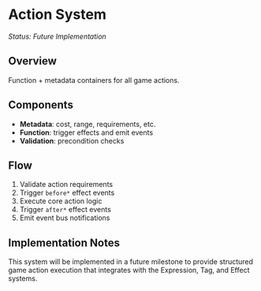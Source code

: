 # Action System

*Status: Future Implementation*

## Overview

Function + metadata containers for all game actions.

## Components

- **Metadata**: cost, range, requirements, etc.
- **Function**: trigger effects and emit events
- **Validation**: precondition checks

## Flow

1. Validate action requirements
2. Trigger `before*` effect events
3. Execute core action logic
4. Trigger `after*` effect events
5. Emit event bus notifications

## Implementation Notes

This system will be implemented in a future milestone to provide structured game action execution that integrates with the Expression, Tag, and Effect systems.